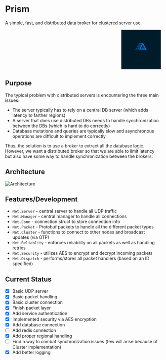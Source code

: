 # Prism

A simple, fast, and distributed data broker for clustered server use.

<div style="text-align: right;">
  <img height="128" alt="image" src="./assets/logo.jpg">
</div>

## Purpose

The typical problem with distributed servers is encountering the three main issues:
- The server typically has to rely on a central DB server (which adds latency to farther regions)
- A server that does use distributed DBs needs to handle synchronization between the DBs (which is hard to do correctly)
- Database mutations and queries are typically slow and asynchronous operations are difficult to implement correctly

Thus, the solution is to use a broker to extract all the database logic. However, we want a distributed broker
so that we are able to limit latency but also have some way to handle synchronization between the brokers.

## Architecture

![Architecture](/assets/diagram.png)

## Features/Development

- `Net.Server` - central server to handle all UDP traffic
- `Net.Manager` - central manager to handle all connections
- `Net.Conn` - connection struct to store connection info
- `Net.Packet` - Protobuf packets to handle all the different packet types
- `Net.Cluster` - functions to connect to other nodes and broadcast updates (via OTP)
- `Net.Reliablity` - enforces reliability on all packets as well as handling retries
- `Net.Security` - utilizes AES to encrypt and decrypt incoming packets
- `Net.Dispatch` - performs/stores all packet handlers (based on an ID specified)

## Current Status

- [x] Basic UDP server
- [x] Basic packet handling
- [x] Basic cluster connection
- [x] Finish packet layer
- [x] Add service authentication
- [x] Implemented security via AES encryption
- [x] Add database connection
- [ ] Add redis connection
- [x] Add proper regional handling
- [ ] Find a way to combat synchronization issues (few will arise because of Cluster implementation)
- [x] Add better logging
